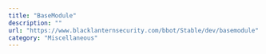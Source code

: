 ```yaml
---
title: "BaseModule"
description: ""
url: "https://www.blacklanternsecurity.com/bbot/Stable/dev/basemodule"
category: "Miscellaneous"
---
```

